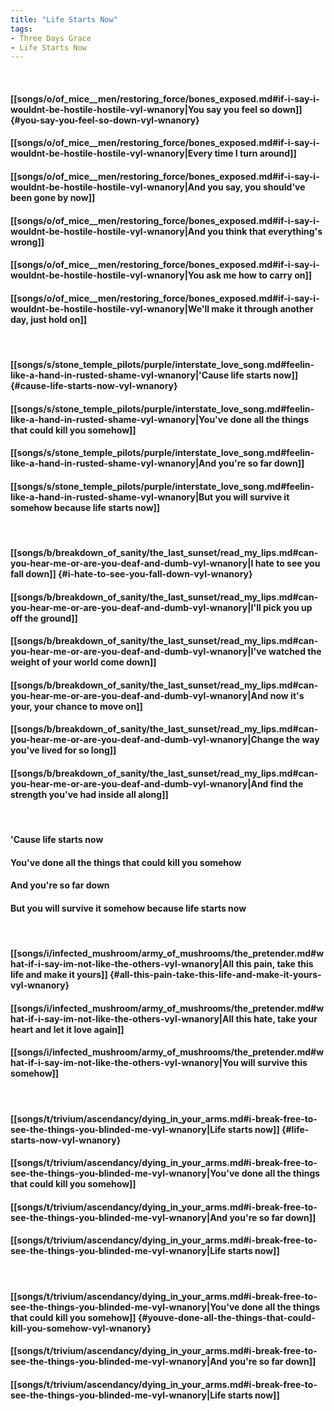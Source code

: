 ```yaml
---
title: "Life Starts Now"
tags:
- Three Days Grace
- Life Starts Now
---
```

&nbsp;
#### [[songs/o/of_mice__men/restoring_force/bones_exposed.md#if-i-say-i-wouldnt-be-hostile-hostile-vyl-wnanory|You say you feel so down]] {#you-say-you-feel-so-down-vyl-wnanory}
#### [[songs/o/of_mice__men/restoring_force/bones_exposed.md#if-i-say-i-wouldnt-be-hostile-hostile-vyl-wnanory|Every time I turn around]]
#### [[songs/o/of_mice__men/restoring_force/bones_exposed.md#if-i-say-i-wouldnt-be-hostile-hostile-vyl-wnanory|And you say, you should've been gone by now]]
#### [[songs/o/of_mice__men/restoring_force/bones_exposed.md#if-i-say-i-wouldnt-be-hostile-hostile-vyl-wnanory|And you think that everything's wrong]]
#### [[songs/o/of_mice__men/restoring_force/bones_exposed.md#if-i-say-i-wouldnt-be-hostile-hostile-vyl-wnanory|You ask me how to carry on]]
#### [[songs/o/of_mice__men/restoring_force/bones_exposed.md#if-i-say-i-wouldnt-be-hostile-hostile-vyl-wnanory|We'll make it through another day, just hold on]]
&nbsp;
#### [[songs/s/stone_temple_pilots/purple/interstate_love_song.md#feelin-like-a-hand-in-rusted-shame-vyl-wnanory|'Cause life starts now]] {#cause-life-starts-now-vyl-wnanory}
#### [[songs/s/stone_temple_pilots/purple/interstate_love_song.md#feelin-like-a-hand-in-rusted-shame-vyl-wnanory|You've done all the things that could kill you somehow]]
#### [[songs/s/stone_temple_pilots/purple/interstate_love_song.md#feelin-like-a-hand-in-rusted-shame-vyl-wnanory|And you're so far down]]
#### [[songs/s/stone_temple_pilots/purple/interstate_love_song.md#feelin-like-a-hand-in-rusted-shame-vyl-wnanory|But you will survive it somehow because life starts now]]
&nbsp;
#### [[songs/b/breakdown_of_sanity/the_last_sunset/read_my_lips.md#can-you-hear-me-or-are-you-deaf-and-dumb-vyl-wnanory|I hate to see you fall down]] {#i-hate-to-see-you-fall-down-vyl-wnanory}
#### [[songs/b/breakdown_of_sanity/the_last_sunset/read_my_lips.md#can-you-hear-me-or-are-you-deaf-and-dumb-vyl-wnanory|I'll pick you up off the ground]]
#### [[songs/b/breakdown_of_sanity/the_last_sunset/read_my_lips.md#can-you-hear-me-or-are-you-deaf-and-dumb-vyl-wnanory|I've watched the weight of your world come down]]
#### [[songs/b/breakdown_of_sanity/the_last_sunset/read_my_lips.md#can-you-hear-me-or-are-you-deaf-and-dumb-vyl-wnanory|And now it's your, your chance to move on]]
#### [[songs/b/breakdown_of_sanity/the_last_sunset/read_my_lips.md#can-you-hear-me-or-are-you-deaf-and-dumb-vyl-wnanory|Change the way you've lived for so long]]
#### [[songs/b/breakdown_of_sanity/the_last_sunset/read_my_lips.md#can-you-hear-me-or-are-you-deaf-and-dumb-vyl-wnanory|And find the strength you've had inside all along]]
&nbsp;
#### 'Cause life starts now
#### You've done all the things that could kill you somehow
#### And you're so far down
#### But you will survive it somehow because life starts now
&nbsp;
#### [[songs/i/infected_mushroom/army_of_mushrooms/the_pretender.md#what-if-i-say-im-not-like-the-others-vyl-wnanory|All this pain, take this life and make it yours]] {#all-this-pain-take-this-life-and-make-it-yours-vyl-wnanory}
#### [[songs/i/infected_mushroom/army_of_mushrooms/the_pretender.md#what-if-i-say-im-not-like-the-others-vyl-wnanory|All this hate, take your heart and let it love again]]
#### [[songs/i/infected_mushroom/army_of_mushrooms/the_pretender.md#what-if-i-say-im-not-like-the-others-vyl-wnanory|You will survive this somehow]]
&nbsp;
#### [[songs/t/trivium/ascendancy/dying_in_your_arms.md#i-break-free-to-see-the-things-you-blinded-me-vyl-wnanory|Life starts now]] {#life-starts-now-vyl-wnanory}
#### [[songs/t/trivium/ascendancy/dying_in_your_arms.md#i-break-free-to-see-the-things-you-blinded-me-vyl-wnanory|You've done all the things that could kill you somehow]]
#### [[songs/t/trivium/ascendancy/dying_in_your_arms.md#i-break-free-to-see-the-things-you-blinded-me-vyl-wnanory|And you're so far down]]
#### [[songs/t/trivium/ascendancy/dying_in_your_arms.md#i-break-free-to-see-the-things-you-blinded-me-vyl-wnanory|Life starts now]]
&nbsp;
#### [[songs/t/trivium/ascendancy/dying_in_your_arms.md#i-break-free-to-see-the-things-you-blinded-me-vyl-wnanory|You've done all the things that could kill you somehow]] {#youve-done-all-the-things-that-could-kill-you-somehow-vyl-wnanory}
#### [[songs/t/trivium/ascendancy/dying_in_your_arms.md#i-break-free-to-see-the-things-you-blinded-me-vyl-wnanory|And you're so far down]]
#### [[songs/t/trivium/ascendancy/dying_in_your_arms.md#i-break-free-to-see-the-things-you-blinded-me-vyl-wnanory|Life starts now]]
